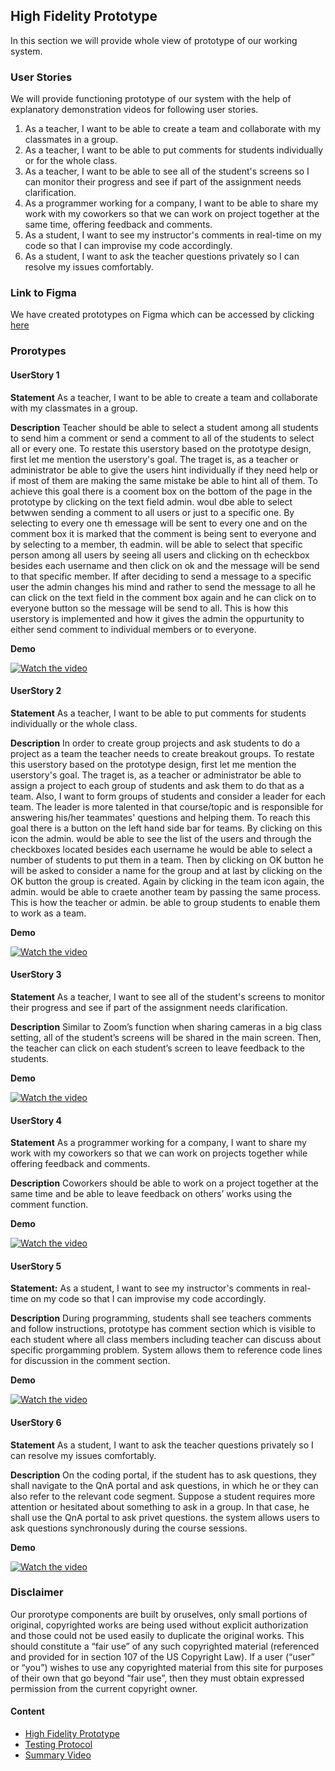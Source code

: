 ## High Fidelity Prototype
In this section we will provide whole view of prototype of our working system.
### User Stories
We will provide functioning prototype of our system with the help of explanatory demonstration videos for following user stories.

1. As a teacher, I want to be able to create a team and collaborate with my classmates in a group.
2. As a teacher, I want to be able to put comments for students individually or for the whole class.
3. As a teacher, I want to be able to see all of the student's screens so I can monitor their progress and see if part of the assignment needs clarification.
4. As a programmer working for a company, I want to be able to share my work with my coworkers so that we can work on project together at the same time, offering feedback and comments.
5. As a student, I want to see my instructor's comments in real-time on my code so that I can improvise my code accordingly.
6. As a student, I want to ask the teacher questions privately so I can resolve my issues comfortably.

### Link to Figma
We have created prototypes on Figma which can be accessed by clicking [here](https://www.figma.com/file/z675NkmgQ8T38kjY1qn77O/SCP-Prototype?node-id=55%3A0)

### Prorotypes
#### UserStory 1
**Statement** As a teacher, I want to be able to create a team and collaborate with my classmates in a group.

**Description** Teacher should be able to select a student among all students to send him a comment or send a comment to all of the students to select all or every one. 
To restate this userstory based on the prototype design, first let me mention the userstory's goal. The traget is, as a teacher or administrator be able to give the users hint individually if they need help or if most of them are making the same mistake be able to hint all of them. To achieve this goal there is a cooment box on the bottom of the page in the prototype by clicking on the text field admin. woul dbe able to select betwwen sending a comment to all users or just to a specific one. By selecting to every one th emessage will be sent to every one and on the comment box it is marked that the comment is being sent to everyone and by selecting to a member, th eadmin. will be able to select that specific person among all users by seeing all users and clicking on th echeckbox besides each username and then click on ok and the message will be send to that specific member. If after deciding to send a message to a specific user the admin changes his mind and rather to send the message to all he can click on the text field in the comment box again and he can click on to everyone button so the message will be send to all. This is how this userstory is implemented and how it gives the admin the oppurtunity to either send comment to individual members or to everyone. 

**Demo**

[![Watch the video](../images/main_page_us1.png)](https://youtu.be/U8gTMGW_6Mw)

#### UserStory 2
**Statement** As a teacher, I want to be able to put comments for students individually or the whole class.

**Description** In order to create group projects and ask students to do a project as a team the teacher needs to create breakout groups. 
To restate this userstory based on the prototype design, first let me mention the userstory's goal. The traget is, as a teacher or administrator be able to assign a project to each group of students and ask them to do that as a team. Also, I want to form groups of students and consider a leader for each team. The leader is more talented in that course/topic  and is responsible for answering his/her teammates' questions and helping them. To reach this goal there is a button on the left hand side bar for teams. By clicking on this icon the admin. would be able to see the list of the users and through the checkboxes located besides each username he would be able to select a number of students to put them in a team. Then by clicking on OK button he will be asked to consider a name for the group and at last by clicking on the OK button the group is created. Again by clicking in the team icon again, the admin. would be able to craete another team by passing the same process. This is how the teacher or admin. be able to group students to enable them to work as a team. 

**Demo**

[![Watch the video](../images/main_page_us2.png)](https://youtu.be/wHZKQqzBAXg)

#### UserStory 3
**Statement** As a teacher, I want to see all of the student's screens to monitor their progress and see if part of the assignment needs clarification.

**Description** Similar to Zoom’s function when sharing cameras in a big class setting, all of the student’s screens will be shared in the main screen. Then, the teacher can click on each student’s screen to leave feedback to the students. 

**Demo**

[![Watch the video](../images/main_page_us3.png)](https://youtu.be/QbwuRnW79Ck)


#### UserStory 4
**Statement** As a programmer working for a company, I want to share my work with my coworkers so that we can work on projects together while offering feedback and comments.

**Description** Coworkers should be able to work on a project together at the same time and be able to leave feedback on others’ works using the comment function. 

**Demo**

[![Watch the video](../images/main_page_us4.png)](https://youtu.be/Gy_chZs2Iyg)


#### UserStory 5
**Statement:** As a student, I want to see my instructor's comments in real-time on my code so that I can improvise my code accordingly.

**Description** During programming, students shall see teachers comments and follow instructions, prototype has comment section which is visible to each student where all class members including teacher can discuss about specific prorgamming problem. System allows them to reference code lines for discussion in the comment section. 

**Demo**

[![Watch the video](../images/main_page_us5.png)](https://youtu.be/qGIaARlpx5I)

#### UserStory 6
**Statement** As a student, I want to ask the teacher questions privately so I can resolve my issues comfortably.

**Description** On the coding portal, if the student has to ask questions, they shall navigate to the QnA portal and ask questions, in which he or they can also refer to the relevant code segment. Suppose a student requires more attention or hesitated about something to ask in a group. In that case, he shall use the QnA portal to ask privet questions. the system allows users to ask questions synchronously during the course sessions. 

**Demo**

[![Watch the video](../images/main_page_us6.png)](https://youtu.be/bm6DTJYqnWI)



### Disclaimer
Our prorotype components are built by oruselves, only small portions of original, copyrighted works are being used without explicit authorization and those could not be used easily to duplicate the original works. This should constitute a “fair use” of any such copyrighted material (referenced and provided for in section 107 of the US Copyright Law). If a user (“user” or “you”) wishes to use any copyrighted material from this site for purposes of their own that go beyond “fair use”, then they must obtain expressed permission from the current copyright owner.

#### Content
- [High Fidelity Prototype](prototype.md)
- [Testing Protocol](protocol.md)
- [Summary Video](demo.md)
